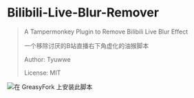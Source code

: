 # Bilibili-Live-Blur-Remover

> A Tampermonkey Plugin to Remove Bilibili Live Blur Effect
>
> 一个移除讨厌的B站直播右下角虚化的油猴脚本
>
> Author: Tyuwwe
>
> License: MIT

![在 GreasyFork 上安装此脚本](https://greasyfork.org/zh-CN/scripts/527441-%E9%9A%90%E8%97%8Fb%E7%AB%99%E7%9B%B4%E6%92%AD%E8%99%9A%E5%8C%96%E9%81%AE%E7%BD%A9)
